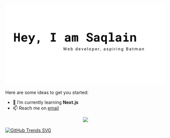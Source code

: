 ![sample2](<images/Red Minimalist And Modern Cryptocurrency Logo Banner Landscape.png>)

Here are some ideas to get you started:

- 🌱 I’m currently learning **Next.js**
- 📫 Reach me on [email](sayedsaqlayn@gmail.com)

<p align="center"> 
  <a href="https://skillicons.dev">
    <img src="https://skillicons.dev/icons?i=git,kubernetes,docker,c,vim" />
  </a>
</p>

[![GitHub Trends SVG](https://api.githubtrends.io/user/svg/mrbannerbear/langs?time_range=one_year&compact=True&theme=dark)](https://githubtrends.io)


